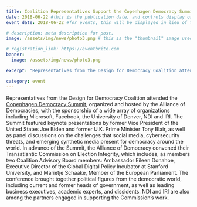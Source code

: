 ```yaml
---
title: Coalition Representatives Support the Copenhagen Democracy Summit
date: 2018-06-22 #this is the publication date, and controls display order.
event_date: 2018-06-22 #for events, this will be displayed in lieu of the post date.

# description: meta description for post.
image: /assets/img/news/photo3.png # this is the "thumbnail" image used for teaser and social media contexts throughout the site.

# registration_link: https://eventbrite.com
banner:
  image: /assets/img/news/photo3.png

excerpt: "Representatives from the Design for Democracy Coalition attended the Copenhagen Democracy Summit, organized and hosted by the Alliance of Democracies, with the sponsorship of a wide array of organizations including Microsoft, Facebook, the University of Denver, NDI and IRI."

category: event
---
```

Representatives from the Design for Democracy Coalition attended the [Copenhagen Democracy Summit][summit], organized and hosted by the Alliance of Democracies, with the sponsorship of a wide array of organizations including Microsoft, Facebook, the University of Denver, NDI and IRI.  The Summit featured keynote presentations by former Vice President of the United States Joe Biden and former U.K. Prime Minister Tony Blair, as well as panel discussions on the challenges that social media, cybersecurity threats, and emerging synthetic media present for democracy around the world. In advance of the Summit, the Alliance of Democracy convened their Transatlantic Commission on Election Integrity, which includes, as members two Coalition Advisory Board members:  Ambassador Eileen Donahoe, Executive Director of the Global Digital Policy Incubator at Stanford University, and Marietje Schaake, Member of the European Parliament. The conference brought together political figures from the democratic world, including current and former heads of government, as well as leading business executives, academic experts, and dissidents. NDI and IRI are also among the partners engaged in supporting the Commission’s work.

[summit]: http://www.allianceofdemocracies.org/initiatives/the-copenhagen-democracy-summit/the-summit/
